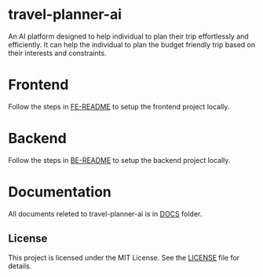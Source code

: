 # travel-planner-ai

An AI platform designed to help individual to plan their trip effortlessly and efficiently. It can help the individual to plan the budget friendly trip based on their interests and constraints.

# Frontend

Follow the steps in [FE-README](./docs/feRepoDocs/FE-README.md) to setup the frontend project locally.

# Backend

Follow the steps in [BE-README](./docs/beRepoDocs/BE-README.md) to setup the backend project locally.

# Documentation

All documents releted to travel-planner-ai is in [DOCS](./docs/DOCS-README.md) folder.

## License

This project is licensed under the MIT License. See the [LICENSE](./LICENSE) file for details.